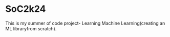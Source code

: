 # SoC2k24
This is my summer of code project- Learning Machine Learning(creating an ML libraryfrom scratch).
